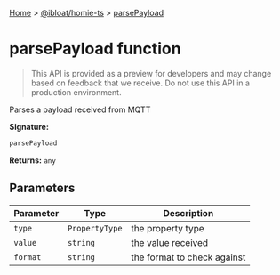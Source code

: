 [Home](./index) &gt; [@ibloat/homie-ts](./homie-ts.md) &gt; [parsePayload](./homie-ts.parsepayload.md)

# parsePayload function

> This API is provided as a preview for developers and may change based on feedback that we receive. Do not use this API in a production environment.

Parses a payload received from MQTT

**Signature:**
```javascript
parsePayload
```
**Returns:** `any`

## Parameters

|  Parameter | Type | Description |
|  --- | --- | --- |
|  `type` | `PropertyType` | the property type |
|  `value` | `string` | the value received |
|  `format` | `string` | the format to check against |

